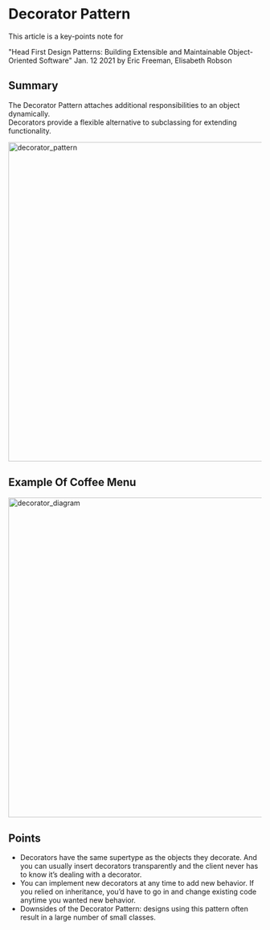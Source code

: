 # Decorator Pattern
This article is a key-points note for  

"Head First Design Patterns: Building Extensible and Maintainable Object-Oriented Software"
Jan. 12 2021 by Eric Freeman, Elisabeth Robson

## Summary
The Decorator Pattern attaches additional responsibilities to an object dynamically.  
Decorators provide a flexible alternative to subclassing for extending functionality.

<img width="635" alt="decorator_pattern" src="https://user-images.githubusercontent.com/98417271/220439392-a6173556-4e53-46fa-9541-62c335b7ffba.png">

## Example Of Coffee Menu
<img width="636" alt="decorator_diagram" src="https://user-images.githubusercontent.com/98417271/220445095-942abaa9-ef92-469a-9cda-ebfc3c08e8a4.png">



## Points
- Decorators have the same supertype as the objects they decorate. And you can usually insert decorators transparently and the client never has to know it’s dealing with a decorator.  
- You can implement new decorators at any time to add new behavior. If you relied on inheritance, you’d have to go in and change existing code anytime you wanted new behavior.  
- Downsides of the Decorator Pattern: designs using this pattern often result in a large number of small classes. 

